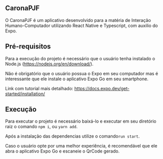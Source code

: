 ## CaronaPJF
O CaronaPJF é um aplicativo desenvolvido para a matéria de Interação Humano-Computador utilizando React Native e Typescript, com auxilio do Expo.

## Pré-requisitos

Para a execução do projeto é necessário que o usuário tenha instalado o Node.js (https://nodejs.org/en/download/).

Não é obrigatório que o usuário possua o Expo em seu computador mas é interessante que ele instale o aplicativo Expo Go em seu smartphone.

Link com tutorial mais detalhado: https://docs.expo.dev/get-started/installation/

## Execução

Para executar o projeto é necessário baixá-lo e executar em seu diretório raiz o comando ```npm i```, ou ```yarn add```.

Após a instalação das dependencias utilize o comando```run start```.

Caso o usuário opte por uma melhor experiência, é recomendável que ele abra o aplicativo Expo Go e escaneie o QrCode gerado.
